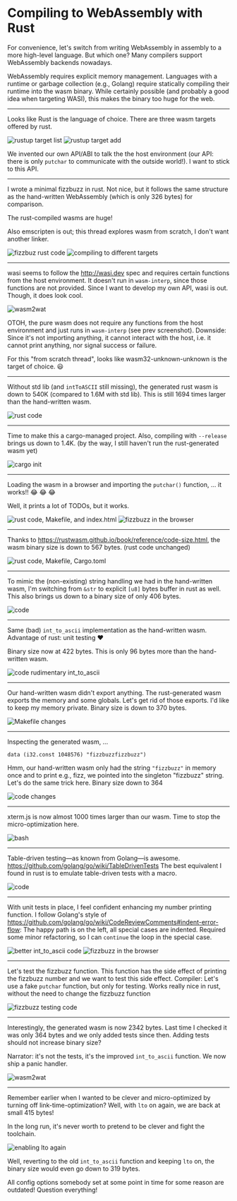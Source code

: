 # Compiling to WebAssembly with Rust

For convenience, let's switch from writing WebAssembly in assembly to a more high-level language.
But which one? Many compilers support WebAssembly backends nowadays.

WebAssembly requires explicit memory management. Languages with a runtime or garbage collection (e.g., Golang) require statically compiling their runtime into the wasm binary. While certainly possible (and probably a good idea when targeting WASI), this makes the binary too huge for the web.

---

Looks like Rust is the language of choice. There are three wasm targets offered by rust.

![rustup target list](../imgs/wasm_fizzbuzz_rust1.png)
![rustup target add](../imgs/wasm_fizzbuzz_rust2.png)

We invented our own API/ABI to talk the the host environment (our API: there is only `putchar` to communicate with the outside world!). I want to stick to this API.

---

I wrote a minimal fizzbuzz in rust. Not nice, but it follows the same structure as the hand-written WebAssembly (which is only 326 bytes) for comparison.

The rust-compiled wasms are huge!

Also emscripten is out; this thread explores wasm from scratch, I don't want another linker.

![fizzbuz rust code](../imgs/wasm_fizzbuzz_rust3.png)
![compiling to different targets](../imgs/wasm_fizzbuzz_rust4.png)

---

wasi seems to follow the http://wasi.dev spec and requires certain functions from the host environment. It doesn't run in `wasm-interp`, since those functions are not provided.
Since I want to develop my own API, wasi is out. Though, it does look cool.

![wasm2wat](../imgs/wasm_fizzbuzz_rust5.png)


OTOH, the pure wasm does not require any functions from the host environment and just runs in `wasm-interp` (see prev screenshot). Downside: Since it's not importing anything, it cannot interact with the host, i.e. it cannot print anything, nor signal success or failure.

For this "from scratch thread", looks like wasm32-unknown-unknown is the target of choice. :smiley:

---

Without std lib (and `intToASCII` still missing), the generated rust wasm is down to 540K (compared to 1.6M with std lib). This is still 1694 times larger than the hand-written wasm.

![rust code](../imgs/wasm_fizzbuzz_rust6.png)

---

Time to make this a cargo-managed project. Also, compiling with `--release` brings us down to 1.4K.
(by the way, I still haven't run the rust-generated wasm yet)

![cargo init](../imgs/wasm_fizzbuzz_rust7.png)

---

Loading the wasm in a browser and importing the `putchar()` function, ... it works!! :joy: :joy: :joy:

Well, it prints a lot of TODOs, but it works.

![rust code, Makefile, and index.html](../imgs/wasm_fizzbuzz_rust8.png)
![fizzbuzz in the browser](../imgs/wasm_fizzbuzz_rust9.png)

---

Thanks to https://rustwasm.github.io/book/reference/code-size.html, the wasm binary size is down to 567 bytes. (rust code unchanged)

![rust code, Makefile, Cargo.toml](../imgs/wasm_fizzbuzz_rust10.png)

---

To mimic the (non-existing) string handling we had in the hand-written wasm, I'm switching from `&str` to explicit `[u8]` bytes buffer in rust as well.
This also brings us down to a binary size of only 406 bytes.


![code](../imgs/wasm_fizzbuzz_rust11.png)

---

Same (bad) `int_to_ascii` implementation as the hand-written wasm. Advantage of rust: unit testing :heart:

Binary size now at 422 bytes. This is only 96 bytes more than the hand-written wasm.

![code rudimentary int_to_ascii](../imgs/wasm_fizzbuzz_rust12.png)

---

Our hand-written wasm didn't export anything. The rust-generated wasm exports the memory and some globals. Let's get rid of those exports. I'd like to keep my memory private. Binary size is down to 370 bytes.

![Makefile changes](../imgs/wasm_fizzbuzz_rust13.png)

---

Inspecting the generated wasm, ...

`data (i32.const 1048576) "fizzbuzzfizzbuzz")`

Hmm, our hand-written wasm only had the string `"fizzbuzz"` in memory once and to print e.g., fizz, we pointed into the singleton "fizzbuzz" string. Let's do the same trick here. Binary size down to 364

![code changes](../imgs/wasm_fizzbuzz_rust14.png)

---

xterm.js is now almost 1000 times larger than our wasm. Time to stop the micro-optimization here.

![bash](../imgs/wasm_fizzbuzz_rust15.png)

---

Table-driven testing—as known from Golang—is awesome. https://github.com/golang/go/wiki/TableDrivenTests The best equivalent I found in rust is to emulate table-driven tests with a macro.

![code](../imgs/wasm_fizzbuzz_rust16.png)

---

With unit tests in place, I feel confident enhancing my number printing function. I follow Golang's style of https://github.com/golang/go/wiki/CodeReviewComments#indent-error-flow: The happy path is on the left, all special cases are indented. Required some minor refactoring, so I can `continue` the loop in the special case.

![better int_to_ascii code](../imgs/wasm_fizzbuzz_rust17.png)
![fizzbuzz in the browser](../imgs/wasm_fizzbuzz_rust18.png)

---

Let's test the fizzbuzz function. This function has the side effect of printing the fizzbuzz number and we want to test this side effect. Compiler: Let's use a fake `putchar` function, but only for testing. Works really nice in rust, without the need to change the fizzbuzz function

![fizzbuzz testing code](../imgs/wasm_fizzbuzz_rust19.png)

---

Interestingly, the generated wasm is now 2342 bytes. Last time I checked it was only 364 bytes and we only added tests since then. Adding tests should not increase binary size?

Narrator: it's not the tests, it's the improved `int_to_ascii` function. We now ship a panic handler.

![wasm2wat](../imgs/wasm_fizzbuzz_rust20.png)

---

Remember earlier when I wanted to be clever and micro-optimized by turning off link-time-optimization?
Well, with `lto` on again, we are back at small 415 bytes!

In the long run, it's never worth to pretend to be clever and fight the toolchain.

![enabling lto again](../imgs/wasm_fizzbuzz_rust21.png)

Well, reverting to the old `int_to_ascii` function and keeping `lto` on, the binary size would even go down to 319 bytes.

All config options somebody set at some point in time for some reason are outdated! Question everything!
